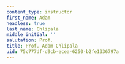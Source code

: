 ```yaml
---
content_type: instructor
first_name: Adam
headless: true
last_name: Chlipala
middle_initial: ''
salutation: Prof.
title: Prof. Adam Chlipala
uid: 75c777df-d9cb-ecea-6250-b2fe1336797a
---
```

